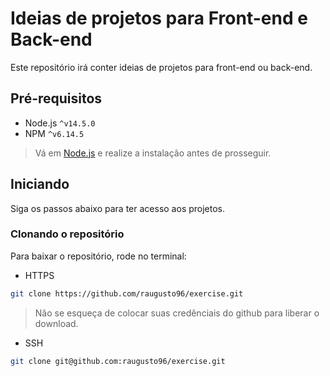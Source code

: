 # Ideias de projetos para Front-end e Back-end

Este repositório irá conter ideias de projetos para front-end ou back-end.

## Pré-requisitos

* Node.js `^v14.5.0`
* NPM `^v6.14.5`

> Vá em [Node.js](https://nodejs.org/en/) e realize a instalação antes de prosseguir.

## Iniciando

Siga os passos abaixo para ter acesso aos projetos.

### Clonando o repositório

Para baixar o repositório, rode no terminal:

* HTTPS
```sh
git clone https://github.com/raugusto96/exercise.git
```
> Não se esqueça de colocar suas credênciais do github para liberar o download.

* SSH
```sh
git clone git@github.com:raugusto96/exercise.git
```